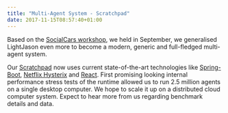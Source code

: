 ```yaml
---
title: "Multi-Agent System - Scratchpad"
date: 2017-11-15T08:57:40+01:00
---
```


Based on the [SocialCars workshop](2017-09-workshop), we held in September, we generalised LightJason even more to become a modern, generic and full-fledged multi-agent system. <!--more-->

Our [Scratchpad](https://github.com/LightJason/Scratchpad) now uses current state-of-the-art technologies like [Spring-Boot](https://projects.spring.io/spring-boot/), [Netflix Hysterix](https://github.com/Netflix/Hystrix) and [React](https://reactjs.org/).
First promising looking internal performance stress tests of the runtime allowed us to run 2.5 million agents on a single desktop computer. We hope to scale it up on a distributed cloud computer system.
Expect to hear more from us regarding benchmark details and data.
